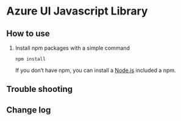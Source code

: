 Azure UI Javascript Library
=====

How to use
---
1. Install npm packages with a simple command
    ```
    npm install
    ```
    If you don‘t have npm, you can install a <a href="https://nodejs.org/en/download/" target="_blank">Node.js</a> included a npm.

Trouble shooting
---

Change log
---